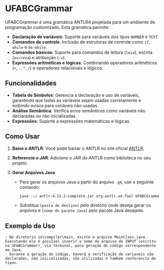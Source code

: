 # UFABCGrammar

UFABCGrammar é uma gramática ANTLR4 projetada para um ambiente de programação customizado. Esta gramática permite:

- **Declaração de variáveis**: Suporte para variáveis dos tipos `NUMBER` e `TEXT`.
- **Comandos de controle**: Inclusão de estruturas de controle como `if`, `while` e `do-while`.
- **Comandos básicos**: Suporte para comandos de leitura (`leia`), escrita (`escreva`) e atribuição (`:=`).
- **Expressões aritméticas e lógicas**: Combinando operadores aritméticos (`+`, `-`, `*`, `/`) e operadores relacionais e lógicos.

## Funcionalidades

- **Tabela de Símbolos**: Gerencia a declaração e uso de variáveis, garantindo que todas as variáveis sejam usadas corretamente e exibindo avisos para variáveis não usadas.
- **Análise Semântica**: Verifica erros semânticos como variáveis não declaradas ou não inicializadas.
- **Expressões**: Suporte a expressões matemáticas e lógicas.

## Como Usar

1. **Baixe o ANTLR**: Você pode baixar o ANTLR no site oficial [ANTLR](https://www.antlr.org/download/antlr-4.13.2-complete.jar).

2. **Referencie o JAR**: Adicione o JAR do ANTLR como biblioteca no seu projeto.

3. **Gerar Arquivos Java**:
   - Para gerar os arquivos Java a partir do arquivo `.g4`, use o seguinte comando:

     ```bash
     java -cp antlr-4.13.2-complete.jar org.antlr.v4.Tool UFABCGrammar.g4 -o [pasta de destino] -package [nome do pacote Java]
     ```

   - Substitua `[pasta de destino]` pelo diretório onde deseja gerar os arquivos e `[nome do pacote Java]` pelo pacote Java desejado.

## Exemplo de Uso

    - No diretorio io\compiler\main, existe o arquivo MainClass.java. Executando ele é possível inserir o nome do arquivo de INPUT (escrito na UFABCGrammar), via terminal, para geração do código correspondente em Java.
    - Durante a geração do código, haverá a verificação de variaveis não declaradas, não inicializadas, não utilizadas e também conferencia de tipos.
